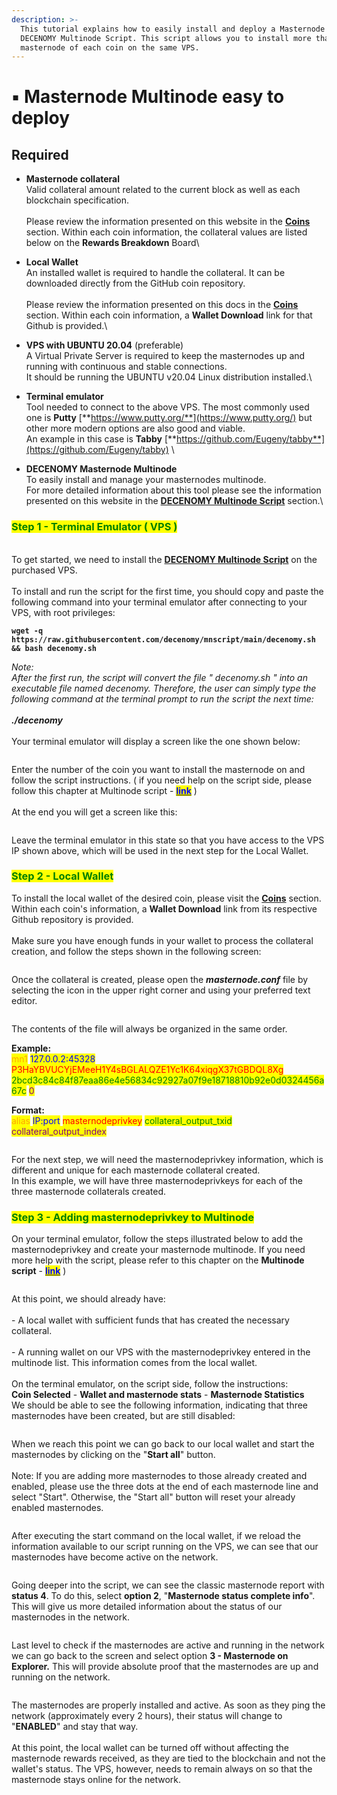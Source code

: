 ```yaml
---
description: >-
  This tutorial explains how to easily install and deploy a Masternode using the
  DECENOMY Multinode Script. This script allows you to install more than one
  masternode of each coin on the same VPS.
---
```


# ▪ Masternode Multinode easy to deploy

## Required

* **Masternode collateral**\
  Valid collateral amount related to the current block as well as each blockchain specification.\
  \
  Please review the information presented on this website in the [**Coins**](../../coins/) section. Within each coin information, the collateral values are listed below on the **Rewards Breakdown** Board\

* **Local Wallet**\
  An installed wallet is required to handle the collateral. It can be downloaded directly from the GitHub coin repository.\
  \
  Please review the information presented on this docs in the [**Coins**](../../coins/) section. Within each coin information, a **Wallet Download** link for that Github is provided.\

* **VPS with UBUNTU 20.04** (preferable)\
  A Virtual Private Server is required to keep the masternodes up and running with continuous and stable connections. \
  It should be running the UBUNTU v20.04 Linux distribution installed.\

* **Terminal emulator**\
  Tool needed to connect to the above VPS. The most commonly used one is **Putty** [**https://www.putty.org/**](https://www.putty.org/) but other more modern options are also good and viable. \
  An example in this case is **Tabby** [**https://github.com/Eugeny/tabby**](https://github.com/Eugeny/tabby) \

* **DECENOMY Masternode Multinode**\
  To easily install and manage your masternodes multinode. \
  For more detailed information about this tool please see the information presented on this website in the [**DECENOMY Multinode Script**](../decenomy-multinode-script/) section.\


### <mark style="color:green;">Step 1 - Terminal Emulator ( VPS )</mark>

\
To get started, we need to install the [**DECENOMY Multinode Script**](../decenomy-multinode-script/) on the purchased VPS.\
\
To install and run the script for the first time, you should copy and paste the following command into your terminal emulator after connecting to your VPS, with root privileges:&#x20;

**`wget -q https://raw.githubusercontent.com/decenomy/mnscript/main/decenomy.sh && bash decenomy.sh`**

_Note:_\
_After the first run, the script will convert the file " decenomy.sh " into an executable file named decenomy. Therefore, the user can simply type the following command at the terminal prompt to run the script the next time:_\
\
_**./decenomy**_\
\
Your terminal emulator will display a screen like the one shown below:

<div align="left">

<figure><img src="../../.gitbook/assets/Script_1_main_menu.PNG" alt=""><figcaption></figcaption></figure>

</div>

Enter the number of the coin you want to install the masternode on and follow the script instructions. ( if you need help on the script side, please follow this chapter at Multinode script - [<mark style="color:blue;">**link**</mark>](../decenomy-multinode-script/coin-selection/) )\
\
At the end you will get a screen like this:

<div align="left">

<figure><img src="../../.gitbook/assets/Script_2_2_1coin_selection.PNG" alt=""><figcaption></figcaption></figure>

</div>

Leave the terminal emulator in this state so that you have access to the VPS IP shown above, which will be used in the next step for the Local Wallet.

### <mark style="color:green;">Step 2 - Local Wallet</mark>

To install the local wallet of the desired coin, please visit the [**Coins**](../../coins/) section. Within each coin's information, a **Wallet Download** link from its respective Github repository is provided.\
\
Make sure you have enough funds in your wallet to process the collateral creation, and follow the steps shown in the following screen:

<figure><img src="../../.gitbook/assets/Collateral_creation.gif" alt=""><figcaption></figcaption></figure>

Once the collateral is created, please open the _**masternode.conf**_ file by selecting the icon in the upper right corner and using your preferred text editor.

<div align="left">

<figure><img src="../../.gitbook/assets/1_18_Script_Masternode_open_masternode_conf.png" alt=""><figcaption></figcaption></figure>

</div>

The contents of the file will always be organized in the same order.

**Example:** \
<mark style="color:orange;">mn1</mark> <mark style="color:blue;">127.0.0.2:45328</mark> <mark style="color:red;">P3HaYBVUCYjEMeeH1Y4sBGLALQZE1Yc1K64xiqgX37tGBDQL8Xg</mark> <mark style="color:green;">2bcd3c84c84f87eaa86e4e56834c92927a07f9e18718810b92e0d0324456a67c</mark> <mark style="color:purple;">0</mark>

**Format:** \
<mark style="color:orange;">alias</mark> <mark style="color:blue;">IP:port</mark> <mark style="color:red;">masternodeprivkey</mark> <mark style="color:green;">collateral\_output\_txid</mark> <mark style="color:purple;">collateral\_output\_index</mark>

<figure><img src="../../.gitbook/assets/1_5_2Masternode_config_file.png" alt=""><figcaption></figcaption></figure>

For the next step, we will need the masternodeprivkey information, which is different and unique for each masternode collateral created.\
In this example, we will have three masternodeprivkeys for each of the three masternode collaterals created.



### <mark style="color:green;">Step 3 - Adding masternodeprivkey to Multinode</mark>



On your terminal emulator, follow the steps illustrated below to add the masternodeprivkey and create your masternode multinode. If you need more help with the script, please refer to this chapter on the **Multinode script** - [<mark style="color:blue;">**link**</mark>](../decenomy-multinode-script/coin-selection/masternode-multinode-management.md) )

<div align="left">

<figure><img src="../../.gitbook/assets/Add_Multinodes.gif" alt=""><figcaption></figcaption></figure>

</div>

At this point, we should already have:\
\
\- A local wallet with sufficient funds that has created the necessary collateral.\
\
\- A running wallet on our VPS with the masternodeprivkey entered in the multinode list. This information comes from the local wallet.\
\
On the terminal emulator, on the script side, follow the instructions:\
**Coin Selected** - **Wallet and masternode stats** - **Masternode Statistics** \
We should be able to see the following information, indicating that three masternodes have been created, but are still disabled:

<div align="left">

<figure><img src="../../.gitbook/assets/1_10_MN_ready_launch.PNG" alt=""><figcaption></figcaption></figure>

</div>

When we reach this point we can go back to our local wallet and start the masternodes by clicking on the "**Start all**" button.\
\
Note: If you are adding more masternodes to those already created and enabled, please use the three dots at the end of each masternode line and select "Start". Otherwise, the "Start all" button will reset your already enabled masternodes.

<figure><img src="../../.gitbook/assets/1_11_1_MN_start_all_inactive.png" alt=""><figcaption></figcaption></figure>

After executing the start command on the local wallet, if we reload the information available to our script running on the VPS, we can see that our masternodes have become active on the network.

<div align="left">

<figure><img src="../../.gitbook/assets/1_12_Script_masternode_stats.PNG" alt=""><figcaption></figcaption></figure>

</div>

Going deeper into the script, we can see the classic masternode report with **status 4**. To do this, select **option 2**, "**Masternode status complete info**". This will give us more detailed information about the status of our masternodes in the network.

<figure><img src="../../.gitbook/assets/1_13_Script_Masternode_status_complete_info.PNG" alt=""><figcaption></figcaption></figure>

Last level to check if the masternodes are active and running in the network we can go back to the screen and select option **3 - Masternode on Explorer.** This will provide absolute proof that the masternodes are up and running on the network.

<figure><img src="../../.gitbook/assets/1_14_Script_Masternode_on_explorer.PNG" alt=""><figcaption></figcaption></figure>

The masternodes are properly installed and active. As soon as they ping the network (approximately every 2 hours), their status will change to "**ENABLED**" and stay that way.\
\
At this point, the local wallet can be turned off without affecting the masternode rewards received, as they are tied to the blockchain and not the wallet's status. The VPS, however, needs to remain always on so that the masternode stays online for the network.

